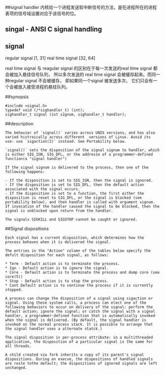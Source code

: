 ##signal handler
内核给一个进程发送软中断信号的方法，是在进程所在的进程表项的信号域设置对应于该信号的位。


## singal - ANSI C signal handling

## signal 
regular signal [1, 31]
real time signal [32, 64]

real time signal 与 reagular signal 的区别在于每一次发送的real time signal 都会被加入悬挂信号队列， 所以多次发送的 real time signal 会被缓存起来。而同一种regular signal 不会被缓存， 即如果同一个signal 被发送多次， 它们只会有一个会被放入接受进程的悬挂队列。

##synopsis

```
#include <signal.h>
typedef void (/*sighandler_t) (int);
sighandler_t signal (int signum, sighandler_t handler);
```


##description

	The behavior of `signal()` varies across UNIX versions, and has also varied histroically across different  versions of Linux. Avoid its use: use `sigaction(2)` instead. See Portability below.

	`signal()` sets the disposition of the signal signum to handler, which is either SIG_IGN, SIG_DFL, or the addresso of a programmer-defined function(a "signal handler")

	If the signal signum is delivered to the process, then one of the following happens:

	- If the disposition is set to SIG_IGN, then the signal is ignored.
	- If the disposition is set to SIG_DFL, then the default action associated with the signal occurs.
	- If the disposition is set to a function, the first either the disposition is reset to SIG_DFL, or the signal is blocked (see portability below), and then handler is called with argument signum. If invocation of the handler caused the signal to be blocked, then the signal is unblocked upon return from the handler.

	The signals SIGKILL and SIGSTOP cannot be caught or ignored.

##Signal dispositions

	Each signal has a current disposition, which determines how the process behaves when it is delivered the signal.

	The entries in the "Action" column of the tables below specify the defult disposition for each signal, as follows:

	* Term - Default action is to terminate the process.
	* Ign - Default action is to ignore the signal.
	* Core - Default action is to terminate the process and dump core (see core(5))
	* Stop - Default action is to stop the process.
	* Cont Default action is to continue the process if it is currently stopped.

	A process can change the disposition of a signal using sigaction or signal. Using these system calls, a process can elect one of the following behaviors to occur on delivery of the signal: perform the default action; ignore the signal; or catch the signal with a signal handler, a programmer-defined function that is automatically invoked when the signal is delivered. (By default, the signal handler is invoked on the normal process stack. It is possible to arrange that the signal handler uses a alternate statck.)

	The signal disposition is per-process attribute: in a multithreaded application, the disposition of a particular signal is the same for all threads.

	A child created via fork inherits a copy of its parent's signal dispositions. During an execve, the dispositions of handled signals are reste tothe default; the dispositions of ignored signals are left unchanged.
